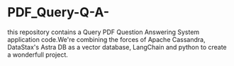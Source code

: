 # PDF_Query-Q-A-
this repository contains a Query PDF Question Answering System application code.We're combining the forces of Apache Cassandra, DataStax's Astra DB as a vector database, LangChain and python to create a wonderfull project.
